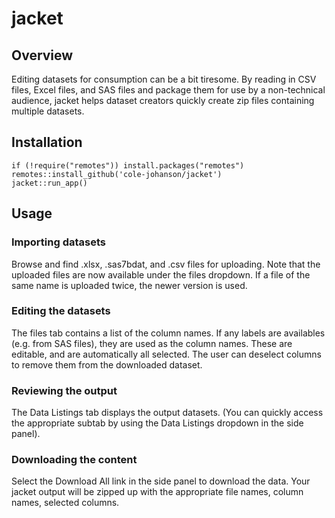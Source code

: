 # jacket

## Overview
Editing datasets for consumption can be a bit tiresome. By reading in CSV files, Excel files, and 
SAS files and package them for use by a non-technical audience, jacket helps dataset creators quickly
create zip files containing multiple datasets.

## Installation
```
if (!require("remotes")) install.packages("remotes")
remotes::install_github('cole-johanson/jacket')
jacket::run_app()
```

## Usage

### Importing datasets
Browse and find .xlsx, .sas7bdat, and .csv files for uploading. Note that the uploaded files are now
available under the files dropdown. If a file of the same name is uploaded twice, the newer version is used. 

### Editing the datasets
The files tab contains a list of the column names. If any labels are availables (e.g. from SAS files), they 
are used as the column names. These are editable, and are automatically all selected. The user can deselect
columns to remove them from the downloaded dataset. 

### Reviewing the output
The Data Listings tab displays the output datasets. (You can quickly access the appropriate subtab by using 
the Data Listings dropdown in the side panel). 

### Downloading the content
Select the Download All link in the side panel to download the data. Your jacket output will be zipped up 
with the appropriate file names, column names, selected columns.
